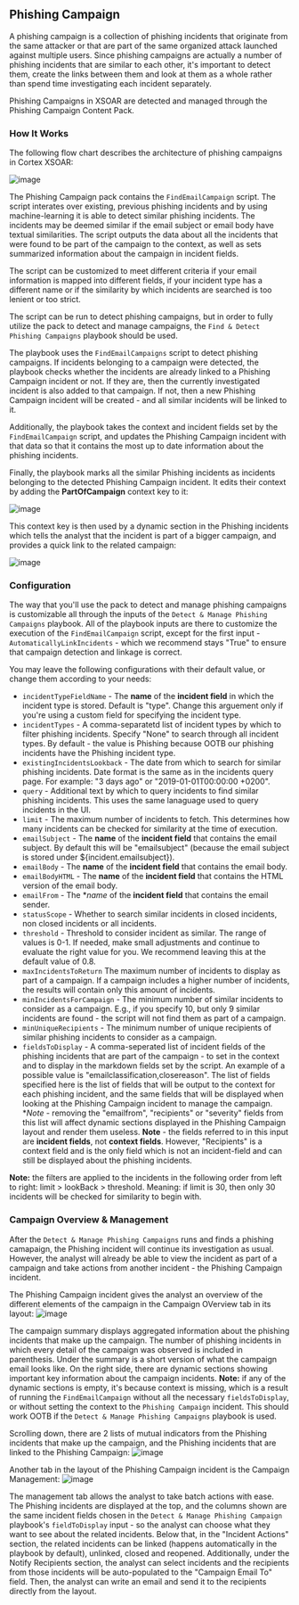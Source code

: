 
## Phishing Campaign

A phishing campaign is a collection of phishing incidents that originate from the same attacker or that are part of the same organized attack launched against multiple users.
Since phishing campaigns are actually a number of phishing incidents that are similar to each other, it's important to detect them, create the links between them and look at them as a whole rather than spend time investigating each incident separately.

Phishing Campaigns in XSOAR are detected and managed through the Phishing Campaign Content Pack.

### How It Works

The following flow chart describes the architecture of phishing campaigns in Cortex XSOAR:

![image](https://user-images.githubusercontent.com/43602124/124762458-97eeb480-df3b-11eb-9479-2214037befea.png)

The Phishing Campaign pack contains the `FindEmailCampaign` script.
The script interates over existing, previous phishing incidents and by using machine-learning it is able to detect similar phishing incidents. The incidents may be deemed similar if the email subject or email body have textual similarities.
The script outputs the data about all the incidents that were found to be part of the campaign to the context, as well as sets summarized information about the campaign in incident fields.

The script can be customized to meet different criteria if your email information is mapped into different fields, if your incident type has a different name or if the similarity by which incidents are searched is too lenient or too strict.

The script can be run to detect phishing campaigns, but in order to fully utilize the pack to detect and manage campaigns, the `Find & Detect Phishing Campaigns` playbook should be used. 

The playbook uses the `FindEmailCampaigns` script to detect phishing campaigns. If incidents belonging to a campaign were detected, the playbook checks whether the incidents are already linked to a Phishing Campaign incident or not. If they are, then the currently investigated incident is also added to that campaign. If not, then a new Phishing Campaign incident will be created - and all similar incidents will be linked to it.

Additionally, the playbook takes the context and incident fields set by the `FindEmailCampaign` script, and updates the Phishing Campaign incident with that data so that it contains the most up to date information about the phishing incidents.

Finally, the playbook marks all the similar Phishing incidents as incidents belonging to the detected Phishing Campaign incident. It edits their context by adding the **PartOfCampaign** context key to it:

![image](https://user-images.githubusercontent.com/43602124/123551791-e5b92f00-d77b-11eb-9923-0968691a93fb.png)

This context key is then used by a dynamic section in the Phishing incidents which tells the analyst that the incident is part of a bigger campaign, and provides a quick link to the related campaign:

![image](https://user-images.githubusercontent.com/43602124/123551826-0a150b80-d77c-11eb-91ed-3325016d6935.png)


### Configuration

The way that you'll use the pack to detect and manage phishing campaigns is customizable all through the inputs of the `Detect & Manage Phishing Campaigns` playbook.
All of the playbook inputs are there to customize the execution of the `FindEmailCampaign` script, except for the first input - `AutomaticallyLinkIncidents` - which we recommend stays "True" to ensure that campaign detection and linkage is correct.

You may leave the following configurations with their default value, or change them according to your needs:
- `incidentTypeFieldName` - The **name** of the **incident field** in which the incident type is stored. Default is "type". Change this arguement only if you're using a custom field for specifying the incident type.
- `incidentTypes` - A comma-separatetd list of incident types by which to filter phishing incidents. Specify "None" to search through all incident types. By default - the value is Phishing because OOTB our phishing incidents have the Phishing incident type.
- `existingIncidentsLookback` - The date from which to search for similar phishing incidents. Date format is the same as in the incidents query page. For example: "3 days ago" or "2019-01-01T00:00:00 +0200".
- `query` - Additional text by which to query incidents to find similar phishing incidents. This uses the same lanaguage used to query incidents in the UI.
- `limit` - The maximum number of incidents to fetch. This determines how many incidents can be checked for similarity at the time of execution.
- `emailSubject` - The **name** of the **incident field** that contains the email subject. By default this will be "emailsubject" (because the email subject is stored under ${incident.emailsubject}).
- `emailBody` - The **name** of the **incident field** that contains the email body.
- `emailBodyHTML` - The **name** of the **incident field** that contains the HTML version of the email body.
- `emailFrom` - The **name* of the **incident field** that contains the email sender.
- `statusScope` - Whether to search similar incidents in closed incidents, non closed incidents or all incidents.
- `threshold` - Threshold to consider incident as similar. The range of values is 0-1. If needed, make small adjustments and continue to evaluate the right value for you. We recommend leaving this at the default value of 0.8.
- `maxIncidentsToReturn` The maximum number of incidents to display as part of a campaign. If a campaign includes a higher number of incidents, the results will contain only this amount of incidents.
- `minIncidentsForCampaign` - The minimum number of similar incidents to consider as a campaign. E.g., if you specify 10, but only 9 similar incidents are found - the script will not find them as part of a campaign.
- `minUniqueRecipients` - The minimum number of unique recipients of similar phishing incidents to consider as a campaign.
- `fieldsToDisplay` - A comma-seperated list of incident fields of the phishing incidents that are part of the campaign - to set in the context and to display in the markdown fields set by the script. An example of a possible value is "emailclassification,closereason". The list of fields specified here is the list of fields that will be output to the context for each phishing incident, and the same fields that will be displayed when looking at the Phishing Campaign incident to manage the campaign.
**Note* - removing the "emailfrom", "recipients" or "severity" fields from this list will affect dynamic sections displayed in the Phishing Campaign layout and render them useless.
**Note** - the fields referred to in this input are **incident fields**, not **context fields**. However, "Recipients" is a context field and is the only field which is not an incident-field and can still be displayed about the phishing incidents.

**Note:** the filters are applied to the incidents in the following order from left to right:
limit > lookBack > threshold. Meaning: if limit is 30, then only 30 incidents will be checked for similarity to begin with.

### Campaign Overview & Management

After the `Detect & Manage Phishing Campaigns` runs and finds a phishing camapaign, the Phishing incident will continue its investigation as usual. However, the analyst will already be able to view the incident as part of a campaign and take actions from another incident - the Phishing Campaign incident.

The Phishing Campaign incident gives the analyst an overview of the different elements of the campaign in the Campaign OVerview tab in its layout:
![image](https://user-images.githubusercontent.com/43602124/123633144-8281d800-d821-11eb-885e-980984a1af19.png)

The campaign summary displays aggregated information about the phishing incidents that make up the campaign.
The number of phishing incidents in which every detail of the campaign was observed is included in parenthesis.
Under the summary is a short version of what the campaign email looks like.
On the right side, there are dynamic sections showing important key information about the campaign incidents. 
**Note:** if any of the dynamic sections is empty, it's because context is missing, which is a result of running the `FindEmailCampaign` without all the necessary `fieldsToDisplay`, or without setting the context to the `Phishing Campaign` incident. This should work OOTB if the `Detect & Manage Phishing Campaigns` playbook is used.

Scrolling down, there are 2 lists of mutual indicators from the Phishing incidents that make up the campaign, and the Phishing incidents that are linked to the Phishing Campaign:
![image](https://user-images.githubusercontent.com/43602124/123635925-ec4fb100-d824-11eb-9599-1428c65a377b.png)

Another tab in the layout of the Phishing Campaign incident is the Campaign Management:
![image](https://user-images.githubusercontent.com/43602124/123636568-b232df00-d825-11eb-825f-5d95ba366152.png)

The management tab allows the analyst to take batch actions with ease.
The Phishing incidents are displayed at the top, and the columns shown are the same incident fields chosen in the `Detect & Manage Phishing Campaign` playbook's `fieldToDisplay` input - so the analyst can choose what they want to see about the related incidents.
Below that, in the "Incident Actions" section, the related incidents can be linked (happens automatically in the playbook by default), unlinked, closed and reopened.
Additionally, under the Notify Recipients section, the analyst can select incidents and the recipients from those incidents will be auto-populated to the "Campaign Email To" field. Then, the analyst can write an email and send it to the recipients directly from the layout.
